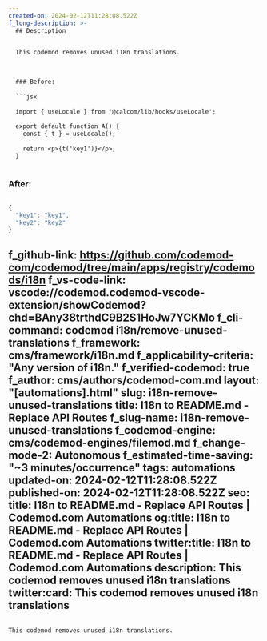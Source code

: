 ```yaml
---
created-on: 2024-02-12T11:28:08.522Z
f_long-description: >-
  ## Description
  

  This codemod removes unused i18n translations.
  

  
  ### Before:
  
  ```jsx
  
  import { useLocale } from '@calcom/lib/hooks/useLocale';
  
  export default function A() {
  	const { t } = useLocale();
  
  	return <p>{t('key1')}</p>;
  }
  
  ```
  
  ### After:
  
  ```jsx
  
  {
  	"key1": "key1",
  	"key2": "key2"
  }
  
  ```
f_github-link: https://github.com/codemod-com/codemod/tree/main/apps/registry/codemods/i18n
f_vs-code-link: vscode://codemod.codemod-vscode-extension/showCodemod?chd=BAny38trthdC9B2S1HoJw7YCKMo
f_cli-command: codemod i18n/remove-unused-translations
f_framework: cms/framework/i18n.md
f_applicability-criteria: "Any version of i18n."
f_verified-codemod: true
f_author: cms/authors/codemod-com.md
layout: "[automations].html"
slug: i18n-remove-unused-translations
title: I18n to README.md - Replace API Routes
f_slug-name: i18n-remove-unused-translations
f_codemod-engine: cms/codemod-engines/filemod.md
f_change-mode-2: Autonomous
f_estimated-time-saving: "~3 minutes/occurrence"
tags: automations
updated-on: 2024-02-12T11:28:08.522Z
published-on: 2024-02-12T11:28:08.522Z
seo:
  title: I18n to README.md - Replace API Routes | Codemod.com Automations
  og:title: I18n to README.md - Replace API Routes | Codemod.com Automations
  twitter:title: I18n to README.md - Replace API Routes | Codemod.com Automations
  description: This codemod removes unused i18n translations
  twitter:card: This codemod removes unused i18n translations
---
```

This codemod removes unused i18n translations.